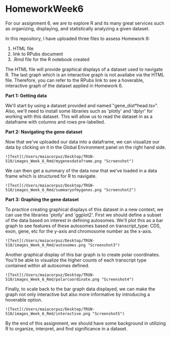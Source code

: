 
# HomeworkWeek6

For our assignment 6, we are to explore R and its many great services such as organizing, displaying, and statistically analyzing a given dataset.

In this repository, I have uploaded three files to assess Homework 6:

1. HTML file
2. link to RPubs document
3. .Rmd file for the R notebook created

The HTML file will provide graphical displays of a dataset used to navigate R. The last graph which is an interactive graph is not availabe via the HTML file. Therefore, you can refer to the RPubs link to see a hoverable, interactive graph of the dataset applied in Homework 6.

__Part 1: Getting data__

We'll start by using a dataset provided and named "gene_dist*head.tsv". Also, we'll need to install some libraries such as 'plotly' and 'dplyr' for working with this dataset. This will allow us to read the dataset in as a dataframe with columns and rows pre-labelled. 

__Part 2: Navigating the gene dataset__

Now that we've uploaded our data into a dataframe, we can visualize our data by clicking on it in the Global Environment panel on the right hand side. 

`![Text](/Users/maiacorpuz/Desktop/TRGN-510/images_Week_6_Rmd/mygenesdataframe.png "Screenshot")`

We can then get a summary of the data now that we've loaded in a data frame which is structured for R to navigate.

`![Text](/Users/maiacorpuz/Desktop/TRGN-510/images_Week_6_Rmd/summaryofmygenes.png "Screenshot2")`

__Part 3: Graphing the gene dataset__

To practice creating graphical displays of this dataset in a new context, we can use the libraries 'plotly' and 'ggplot2'. First we should define a subset of the data based on interest in defining autosomes. We'll plot this as a bar graph to see features of these autosomes based on transcript_type: CDS, exon, gene, etc for the y-axis and chromosome number as the x-axis.

`![Text](/Users/maiacorpuz/Desktop/TRGN-510/images_Week_6_Rmd/autosomes.png "Screenshot3")`

Another graphical display of this bar graph is to create polar coordinates. You'll be able to visualize the higher counts of each transcript type contained within all autosomes defined.

`![Text](/Users/maiacorpuz/Desktop/TRGN-510/images_Week_6_Rmd/polarcoordinate.png "Screenshot4")`

Finally, to scale back to the bar graph data displayed, we can make the graph not only interactive but also more informative by introducing a hoverable option. 

`![Text](/Users/maiacorpuz/Desktop/TRGN-510/images_Week_6_Rmd/interactive.png "Screenshot5")`

By the end of this assignment, we should have some background in utilizing R to organize, interpret, and find significance in a dataset.
